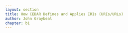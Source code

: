 ```yaml
---
layout: section
title: How CEDAR Defines and Applies IRIs (URIs/URLs)
author: John Graybeal
chapter: b1
---
```

